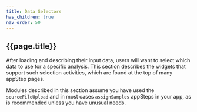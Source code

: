 ```yaml
---
title: Data Selectors
has_children: true
nav_order: 50
---
```


## {{page.title}}

After loading and describing their input data,
users will want to select which data to use
for a specific analysis. This section describes
the widgets that support such selection activities,
which are found at the top of many appStep pages.

Modules described in this section
assume you have used the `sourceFileUpload`
and in most cases `assignSamples` appSteps in your app, as
is recommended unless you have unusual needs.
